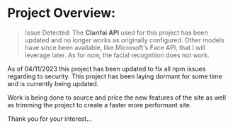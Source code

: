 # Project Overview:

> Issue Detected: The **Clarifai API** used for this project has been updated and no longer works as originally
> configured. Other models have since been available, like Microsoft's Face API, that I will leverage later.
> As for now, the facial recognition does not work.

As of 04/11/2023 this project has been updated to fix all npm issues regarding to security. This project has been laying dormant for some time and is currently being updated. 

Work is being done to source and price the new features of the site as well as trimming the project to create a faster more performant site. 

Thank you for your interest...
